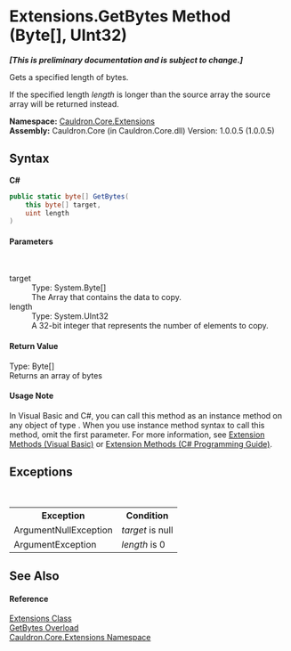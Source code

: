 # Extensions.GetBytes Method (Byte[], UInt32)
 _**\[This is preliminary documentation and is subject to change.\]**_

Gets a specified length of bytes. 

 If the specified length *length* is longer than the source array the source array will be returned instead.

**Namespace:**&nbsp;<a href="N_Cauldron_Core_Extensions">Cauldron.Core.Extensions</a><br />**Assembly:**&nbsp;Cauldron.Core (in Cauldron.Core.dll) Version: 1.0.0.5 (1.0.0.5)

## Syntax

**C#**<br />
``` C#
public static byte[] GetBytes(
	this byte[] target,
	uint length
)
```


#### Parameters
&nbsp;<dl><dt>target</dt><dd>Type: System.Byte[]<br />The Array that contains the data to copy.</dd><dt>length</dt><dd>Type: System.UInt32<br />A 32-bit integer that represents the number of elements to copy.</dd></dl>

#### Return Value
Type: Byte[]<br />Returns an array of bytes

#### Usage Note
In Visual Basic and C#, you can call this method as an instance method on any object of type . When you use instance method syntax to call this method, omit the first parameter. For more information, see <a href="http://msdn.microsoft.com/en-us/library/bb384936.aspx">Extension Methods (Visual Basic)</a> or <a href="http://msdn.microsoft.com/en-us/library/bb383977.aspx">Extension Methods (C# Programming Guide)</a>.

## Exceptions
&nbsp;<table><tr><th>Exception</th><th>Condition</th></tr><tr><td>ArgumentNullException</td><td>*target* is null</td></tr><tr><td>ArgumentException</td><td>*length* is 0</td></tr></table>

## See Also


#### Reference
<a href="T_Cauldron_Core_Extensions_Extensions">Extensions Class</a><br /><a href="Overload_Cauldron_Core_Extensions_Extensions_GetBytes">GetBytes Overload</a><br /><a href="N_Cauldron_Core_Extensions">Cauldron.Core.Extensions Namespace</a><br />
